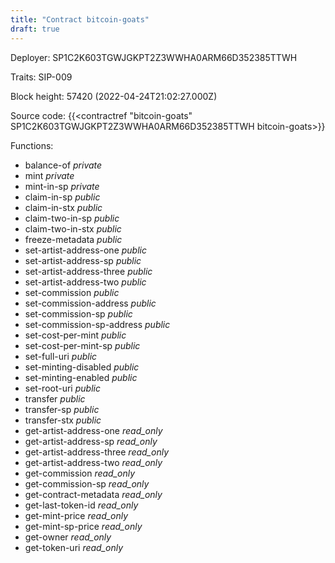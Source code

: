 ```yaml
---
title: "Contract bitcoin-goats"
draft: true
---
```

Deployer: SP1C2K603TGWJGKPT2Z3WWHA0ARM66D352385TTWH

Traits:
SIP-009 



Block height: 57420 (2022-04-24T21:02:27.000Z)

Source code: {{<contractref "bitcoin-goats" SP1C2K603TGWJGKPT2Z3WWHA0ARM66D352385TTWH bitcoin-goats>}}

Functions:

* balance-of _private_
* mint _private_
* mint-in-sp _private_
* claim-in-sp _public_
* claim-in-stx _public_
* claim-two-in-sp _public_
* claim-two-in-stx _public_
* freeze-metadata _public_
* set-artist-address-one _public_
* set-artist-address-sp _public_
* set-artist-address-three _public_
* set-artist-address-two _public_
* set-commission _public_
* set-commission-address _public_
* set-commission-sp _public_
* set-commission-sp-address _public_
* set-cost-per-mint _public_
* set-cost-per-mint-sp _public_
* set-full-uri _public_
* set-minting-disabled _public_
* set-minting-enabled _public_
* set-root-uri _public_
* transfer _public_
* transfer-sp _public_
* transfer-stx _public_
* get-artist-address-one _read_only_
* get-artist-address-sp _read_only_
* get-artist-address-three _read_only_
* get-artist-address-two _read_only_
* get-commission _read_only_
* get-commission-sp _read_only_
* get-contract-metadata _read_only_
* get-last-token-id _read_only_
* get-mint-price _read_only_
* get-mint-sp-price _read_only_
* get-owner _read_only_
* get-token-uri _read_only_
